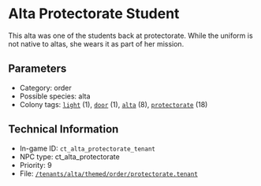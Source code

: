 # Alta Protectorate Student

This alta was one of the students back at protectorate. While the uniform is not native to altas, she wears it as part of her mission.

## Parameters

- Category: order
- Possible species: alta
- Colony tags: [`light`](https://ceterai.github.io/MyEnternia/Wiki/Tags/Light) (1), [`door`](https://ceterai.github.io/MyEnternia/Wiki/Tags/Door) (1), [`alta`](https://ceterai.github.io/MyEnternia/Wiki/Tags/Alta) (8), [`protectorate`](https://ceterai.github.io/MyEnternia/Wiki/Tags/Protectorate) (18)

## Technical Information

- In-game ID: `ct_alta_protectorate_tenant`
- NPC type: ct_alta_protectorate
- Priority: 9
- File: [`/tenants/alta/themed/order/protectorate.tenant`](https://github.com/Ceterai/Enternia/blob/main/tenants/alta/themed/order/protectorate.tenant)
